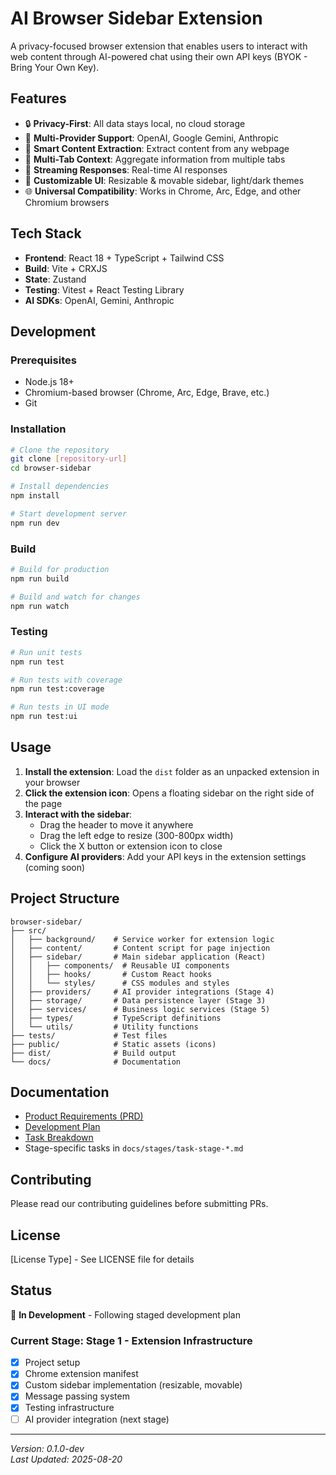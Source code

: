 # AI Browser Sidebar Extension

A privacy-focused browser extension that enables users to interact with web content through AI-powered chat using their own API keys (BYOK - Bring Your Own Key).

## Features

- 🔒 **Privacy-First**: All data stays local, no cloud storage
- 🤖 **Multi-Provider Support**: OpenAI, Google Gemini, Anthropic
- 📑 **Smart Content Extraction**: Extract content from any webpage
- 🎯 **Multi-Tab Context**: Aggregate information from multiple tabs
- 💬 **Streaming Responses**: Real-time AI responses
- 🎨 **Customizable UI**: Resizable & movable sidebar, light/dark themes
- 🌐 **Universal Compatibility**: Works in Chrome, Arc, Edge, and other Chromium browsers

## Tech Stack

- **Frontend**: React 18 + TypeScript + Tailwind CSS
- **Build**: Vite + CRXJS
- **State**: Zustand
- **Testing**: Vitest + React Testing Library
- **AI SDKs**: OpenAI, Gemini, Anthropic

## Development

### Prerequisites

- Node.js 18+
- Chromium-based browser (Chrome, Arc, Edge, Brave, etc.)
- Git

### Installation

```bash
# Clone the repository
git clone [repository-url]
cd browser-sidebar

# Install dependencies
npm install

# Start development server
npm run dev
```

### Build

```bash
# Build for production
npm run build

# Build and watch for changes
npm run watch
```

### Testing

```bash
# Run unit tests
npm run test

# Run tests with coverage
npm run test:coverage

# Run tests in UI mode
npm run test:ui
```

## Usage

1. **Install the extension**: Load the `dist` folder as an unpacked extension in your browser
2. **Click the extension icon**: Opens a floating sidebar on the right side of the page
3. **Interact with the sidebar**:
   - Drag the header to move it anywhere
   - Drag the left edge to resize (300-800px width)
   - Click the X button or extension icon to close
4. **Configure AI providers**: Add your API keys in the extension settings (coming soon)

## Project Structure

```
browser-sidebar/
├── src/
│   ├── background/    # Service worker for extension logic
│   ├── content/       # Content script for page injection
│   ├── sidebar/       # Main sidebar application (React)
│   │   ├── components/  # Reusable UI components
│   │   ├── hooks/       # Custom React hooks
│   │   └── styles/      # CSS modules and styles
│   ├── providers/     # AI provider integrations (Stage 4)
│   ├── storage/       # Data persistence layer (Stage 3)
│   ├── services/      # Business logic services (Stage 5)
│   ├── types/         # TypeScript definitions
│   └── utils/         # Utility functions
├── tests/             # Test files
├── public/            # Static assets (icons)
├── dist/              # Build output
└── docs/              # Documentation
```

## Documentation

- [Product Requirements (PRD)](./docs/planning/PRD.md)
- [Development Plan](./docs/planning/development-plan.md)
- [Task Breakdown](./docs/planning/task-overview.md)
- Stage-specific tasks in `docs/stages/task-stage-*.md`

## Contributing

Please read our contributing guidelines before submitting PRs.

## License

[License Type] - See LICENSE file for details

## Status

🚧 **In Development** - Following staged development plan

### Current Stage: Stage 1 - Extension Infrastructure

- [x] Project setup
- [x] Chrome extension manifest
- [x] Custom sidebar implementation (resizable, movable)
- [x] Message passing system
- [x] Testing infrastructure
- [ ] AI provider integration (next stage)

---

_Version: 0.1.0-dev_  
_Last Updated: 2025-08-20_
